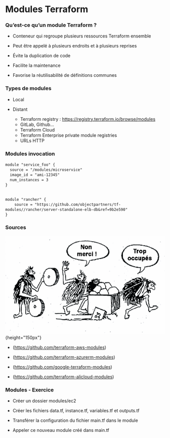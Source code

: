 

# Modules Terraform

### Qu’est-ce qu’un module Terraform ?

- Conteneur qui regroupe plusieurs ressources Terraform  ensemble

- Peut être appelé à plusieurs endroits et à plusieurs reprises

- Évite la duplication de code

- Facilite la maintenance

- Favorise la réutilisabilité de définitions communes



### Types de modules

- Local

- Distant
    - Terraform registry : https://registry.terraform.io/browse/modules 
    - GitLab, Github…
    - Terraform Cloud
    - Terraform Enterprise private module registries 
    - URLs HTTP



### Modules invocation

~~~~~~~~~~~~~~~~~~~~~~~~~~~~~~~~~~~~~~~~~~ {.zsh}
module "service_foo" {
  source = "/modules/microservice"
  image_id = "ami-12345"
  num_instances = 3
}
~~~~~~~~~~~~~~~~~~~~~~~~~~~~~~~~~~~~~~~~~~


~~~~~~~~~~~~~~~~~~~~~~~~~~~~~~~~~~~~~~~~~~ {.zsh}

module "rancher" {
    source = "https://github.com/objectpartners/tf-modules//rancher/server-standalone-elb-db&ref=9b2e590"
}
~~~~~~~~~~~~~~~~~~~~~~~~~~~~~~~~~~~~~~~~~~

### Sources

![](images/terraform/non-merci-trop-occupes.png){height="150px"}


- (https://github.com/terraform-aws-modules)
  
- (https://github.com/terraform-azurerm-modules)
  
- (https://github.com/google-terraform-modules)
  
- (https://github.com/terraform-alicloud-modules)
    

### Modules - Exercice

- Créer un dossier modules/ec2

- Créer les fichiers data.tf, instance.tf, variables.tf et outputs.tf

- Transférer la configuration du fichier main.tf dans le module

- Appeler ce nouveau module créé dans main.tf

